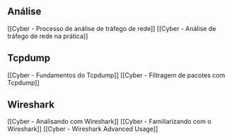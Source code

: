 ## Análise
[[Cyber - Processo de análise de tráfego de rede]]
[[Cyber - Análise de tráfego de rede na prática]]

## Tcpdump
[[Cyber - Fundamentos do Tcpdump]]
[[Cyber - Filtragem de pacotes com Tcpdump]]

## Wireshark
[[Cyber - Analisando com Wireshark]]
[[Cyber - Familiarizando com o Wireshark]]
[[Cyber - Wireshark Advanced Usage]]
















